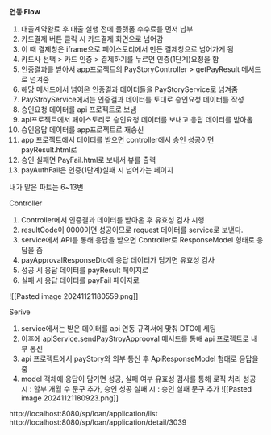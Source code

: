 **연동 Flow**
1. 대출계약완료 후 대출 실행 전에 플랫폼 수수료를 먼저 납부
2. 카드결제 버튼 클릭 시 카드결제 화면으로 넘어감
3. 이 때 결제창은 iframe으로 페이스토리에서 만든 결제창으로 넘어가게 됨
4. 카드사 선택 > 카드 인증 > 결제하기를 누르면 인증(1단계)요청을 함
5. 인증결과를 받아서 app프로젝트의 PayStoryController > getPayResult 메서드로 넘겨줌
6. 해당 메서드에서 넘어온 인증결과 데이터들을 PayStoryService로 넘겨줌
7. PayStroyService에서는 인증결과 데이터를 토대로 승인요청 데이터를 작성
8. 승인요청 데이터를 api 프로젝트로 보냄
9. api프로젝트에서 페이스토리로 승인요청 데이터를 보내고 응답 데이터를 받아옴
10. 승인응답 데이터를 app프로젝트로 재송신
11. app 프로젝트에서 데이터를 받으면 controller에서 승인 성공이면 payResult.html로
12. 승인 실패면 PayFail.html로 보내서 뷰를 출력
13. payAuthFail은 인증(1단계)실패 시 넘어가는 페이지


내가 맡은 파트는 6~13번 

Controller
1. Controller에서 인증결과 데이터를 받아온 후 유효성 검사 시행
2. resultCode이 0000이면 성공이므로 request 데이터를 service로 보낸다.
3. service에서 API를 통해 응답을 받으면 Controller로 ResponseModel 형태로 응답을 줌
4. payApprovalResponseDto에 응답 데이터가 담기면 유효성 검사
5. 성공 시 응답 데이터를 payResult 페이지로
6. 실패 시 응답 데이터를 payFail 페이지로


![[Pasted image 20241121180559.png]]

Serive
1. service에서는 받은 데이터를 api 연동 규격서에 맞춰 DTO에 세팅
2. 이후에 apiService.sendPayStroyApprooval 메서드를 통해 api 프로젝트로 내부 통신
3. api 프로젝트에서 payStory와 외부 통신 후 ApiResponseModel 형태로 응답을 줌
4. model 객체에 응답이 담기면 성공, 실패 여부 유효성 검사를 통해 로직 처리
     성공 시 : 할부 개월 수 문구 추가, 승인 성공 실패 시 : 승인 실패 문구 추가
![[Pasted image 20241121180923.png]]



http://localhost:8080/sp/loan/application/list
http://localhost:8080/sp/loan/application/detail/3039